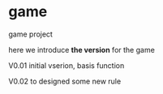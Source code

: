 # gamegame projecthere we introduce **the version** for the gameV0.01 initial vserion, basis functionV0.02 to designed some new rule